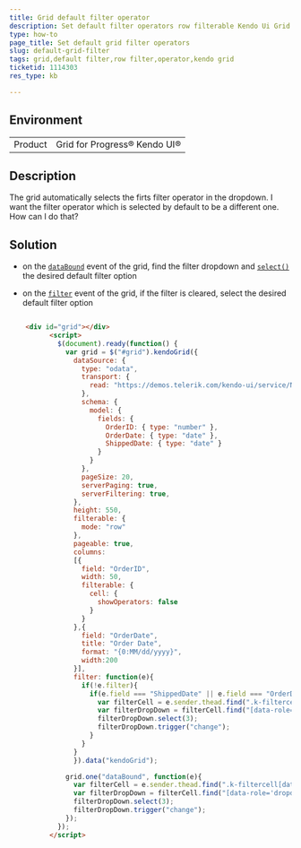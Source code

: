 ```yaml
---
title: Grid default filter operator
description: Set default filter operators row filterable Kendo Ui Grid
type: how-to
page_title: Set default grid filter operators
slug: default-grid-filter
tags: grid,default filter,row filter,operator,kendo grid
ticketid: 1114303
res_type: kb

---
```


## Environment
<table>
 <tr>
  <td>Product</td>
  <td>Grid for Progress® Kendo UI®</td>
 </tr>
</table>


## Description

The grid automatically selects the firts filter operator in the dropdown. I want the filter operator which is selected by default to be a different one. How can I do that?

## Solution

- on the [`dataBound`](https://docs.telerik.com/kendo-ui/api/javascript/ui/grid#events-dataBound) event of the grid, find the filter dropdown and [`select()`](https://docs.telerik.com/kendo-ui/api/javascript/ui/dropdownlist#methods-select) the desired default filter option


- on the [`filter`](https://docs.telerik.com/kendo-ui/api/javascript/ui/grid#events-filter) event of the grid, if the filter is cleared, select the desired default filter option

```html

    <div id="grid"></div>
          <script>
            $(document).ready(function() {
              var grid = $("#grid").kendoGrid({
                dataSource: {
                  type: "odata",
                  transport: {
                    read: "https://demos.telerik.com/kendo-ui/service/Northwind.svc/Orders"
                  },
                  schema: {
                    model: {
                      fields: {
                        OrderID: { type: "number" },
                        OrderDate: { type: "date" },
                        ShippedDate: { type: "date" }
                      }
                    }
                  },
                  pageSize: 20,
                  serverPaging: true,
                  serverFiltering: true,
                },
                height: 550,
                filterable: {
                  mode: "row"
                },
                pageable: true,
                columns: 
                [{
                  field: "OrderID",
                  width: 50,
                  filterable: {
                    cell: {
                      showOperators: false
                    }
                  }
                },{
                  field: "OrderDate",
                  title: "Order Date",
                  format: "{0:MM/dd/yyyy}",
                  width:200	
                }],
                filter: function(e){
                  if(!e.filter){
                    if(e.field === "ShippedDate" || e.field === "OrderDate"){
                      var filterCell = e.sender.thead.find(".k-filtercell[data-field='" + e.field + "']");
                      var filterDropDown = filterCell.find("[data-role='dropdownlist']").data("kendoDropDownList")
                      filterDropDown.select(3); 
                      filterDropDown.trigger("change");
                    }
                  }
                }
                }).data("kendoGrid");

              grid.one("dataBound", function(e){
                var filterCell = e.sender.thead.find(".k-filtercell[data-field='OrderDate']");
                var filterDropDown = filterCell.find("[data-role='dropdownlist']").data("kendoDropDownList");
                filterDropDown.select(3); 
                filterDropDown.trigger("change");
              });
            });
          </script>

```